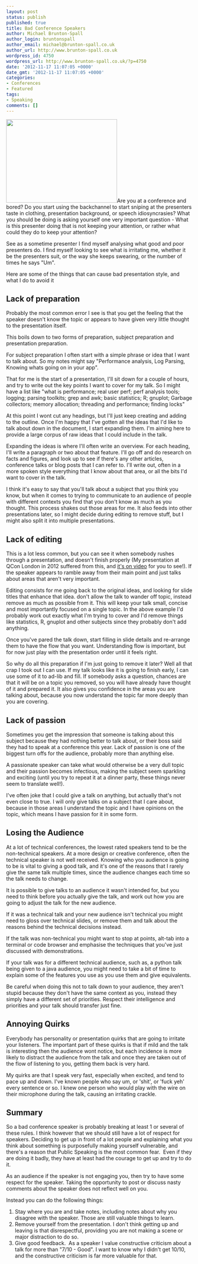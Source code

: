 ```yaml
---
layout: post
status: publish
published: true
title: Bad Conference Speakers
author: Michael Brunton-Spall
author_login: bruntonspall
author_email: michael@brunton-spall.co.uk
author_url: http://www.brunton-spall.co.uk
wordpress_id: 4750
wordpress_url: http://www.brunton-spall.co.uk/?p=4750
date: '2012-11-17 11:07:05 +0000'
date_gmt: '2012-11-17 11:07:05 +0000'
categories:
- Conferences
- Featured
tags:
- Speaking
comments: []
---
```

<p><a href="http://www.flickr.com/photos/dcbriccetti/5707870920/"><img class="alignleft size-medium wp-image-4753" title="Michael Brunton-Spall speaking at BASE by Dave Briccetti" src="http://www.brunton-spall.co.uk/wp-content/uploads/2012/11/bruntonspall-speaking-300x225.jpg" alt="" width="300" height="225" /></a>Are you at a conference and bored? Do you start using the backchannel to start sniping at the presenters taste in clothing, presentation background, or speech idiosyncrasies? What you should be doing is asking yourself one very important question - What is this presenter doing that is not keeping your attention, or rather what could they do to keep your attention?</p>
<p>See as a sometime presenter I find myself analysing what good and poor presenters do. I find myself looking to see what is irritating me, whether it be the presenters suit, or the way she keeps swearing, or the number of times he says "Um".</p>
<p>Here are some of the things that can cause bad presentation style, and what I do to avoid it</p>
<!--more-->
<h2>Lack of preparation</h2>
<p>Probably the most common error I see is that you get the feeling that the speaker doesn't know the topic or appears to have given very little thought to the presentation itself.</p>
<p>This boils down to two forms of preparation, subject preparation and presentation preparation.</p>
<p>For subject preparation I often start with a simple phrase or idea that I want to talk about. So my notes might say "Performance analysis, Log Parsing, Knowing whats going on in your app".</p>
<p>That for me is the start of a presentation, I'll sit down for a couple of hours, and try to write out the key points I want to cover for my talk. So I might have a list like "what is performance; real user perf; perf analysis tools; logging; parsing toolkits; grep and awk; basic statistics; R; gnuplot; Garbage collectors; memory allocation; threading and performance; finding locks"</p>
<p>At this point I wont cut any headings, but I'll just keep creating and adding to the outline. Once I'm happy that I've gotten all the ideas that I'd like to talk about down in the document, I start expanding them. I'm aiming here to provide a large corpus of raw ideas that I could include in the talk.</p>
<p>Expanding the ideas is where I'll often write an overview. For each heading, I'll write a paragraph or two about that feature. I'll go off and do research on facts and figures, and look up to see if there's any other articles, conference talks or blog posts that I can refer to. I'll write out, often in a more spoken style everything that I know about that area, or all the bits I'd want to cover in the talk.</p>
<p>I think it's easy to say that you'll talk about a subject that you think you know, but when it comes to trying to communicate to an audience of people with different contexts you find that you don't know as much as you thought. This process shakes out those areas for me. It also feeds into other presentations later, so I might decide during editing to remove stuff, but I might also split it into multiple presentations.</p>
<h2>Lack of editing</h2>
<p>This is a lot less common, but you can see it when somebody rushes through a presentation, and doesn't finish properly (My presentation at QCon London in 2012 suffered from this, and <a href="http://www.infoq.com/presentations/Architecting-for-Failure-at-the-Guardian">it's on video</a> for you to see!). If the speaker appears to ramble away from their main point and just talks about areas that aren't very important.</p>
<p>Editing consists for me going back to the original ideas, and looking for slide titles that enhance that idea. don't allow the talk to wander off topic, instead remove as much as possible from it. This will keep your talk small, concise and most importantly focused on a single topic. In the above example I'd probably work out exactly what I'm trying to cover and I'd remove things like statistics, R, gnuplot and other subjects since they probably don't add anything.</p>
<p>Once you've pared the talk down, start filling in slide details and re-arrange them to have the flow that you want. Understanding flow is important, but for now just play with the presentation order until it feels right.</p>
<p>So why do all this preparation if I'm just going to remove it later? Well all that crap I took out I can use. If my talk looks like it is going to finish early, I can use some of it to ad-lib and fill. If somebody asks a question, chances are that it will be on a topic you removed, so you will have already have thought of it and prepared it. It also gives you confidence in the areas you are talking about, because you now understand the topic far more deeply than you are covering.</p>
<h2>Lack of passion</h2>
<p>Sometimes you get the impression that someone is talking about this subject because they had nothing better to talk about, or their boss said they had to speak at a conference this year. Lack of passion is one of the biggest turn offs for the audience, probably more than anything else.</p>
<p>A passionate speaker can take what would otherwise be a very dull topic and their passion becomes infectious, making the subject seem sparkling and exciting (until you try to repeat it at a dinner party, these things never seem to translate well!).</p>
<p>I've often joke that I could give a talk on anything, but actually that's not even close to true. I will only give talks on a subject that I care about, because in those areas I understand the topic and I have opinions on the topic, which means I have passion for it in some form.</p>
<h2>Losing the Audience</h2>
<p>At a lot of technical conferences, the lowest rated speakers tend to be the non-technical speakers. At a more design or creative conference, often the technical speaker is not well received. Knowing who you audience is going to be is vital to giving a good talk, and it's one of the reasons that I rarely give the same talk multiple times, since the audience changes each time so the talk needs to change.</p>
<p>It is possible to give talks to an audience it wasn't intended for, but you need to think before you actually give the talk, and work out how you are going to adjust the talk for the new audience.</p>
<p>If it was a technical talk and your new audience isn't technical you might need to gloss over technical slides, or remove them and talk about the reasons behind the technical decisions instead.</p>
<p>If the talk was non-technical you might want to stop at points, alt-tab into a terminal or code browser and emphasise the techniques that you've just discussed with demonstrations.</p>
<p>If your talk was for a different technical audience, such as, a python talk being given to a java audience, you might need to take a bit of time to explain some of the features you use as you use them and give equivalents.</p>
<p>Be careful when doing this not to talk down to your audience, they aren't stupid because they don't have the same context as you, instead they simply have a different set of priorities. Respect their intelligence and priorities and your talk should transfer just fine.</p>
<h2>Annoying Quirks</h2>
<p>Everybody has personality or presentation quirks that are going to irritate your listeners. The important part of these quirks is that if mild and the talk is interesting then the audience wont notice, but each incidence is more likely to distract the audience from the talk and once they are taken out of the flow of listening to you, getting them back is very hard.</p>
<p>My quirks are that I speak very fast, especially when excited, and tend to pace up and down. I've known people who say um, or 'shit', or 'fuck yeh' every sentence or so. I knew one person who would play with the wire on their microphone during the talk, causing an irritating crackle.</p>
<h2>Summary</h2>
<p>So a bad conference speaker is probably breaking at least 1 or several of these rules. I think however that we should still have a lot of respect for speakers. Deciding to get up in front of a lot people and explaining what you think about something is purposefully making yourself vulnerable, and there's a reason that Public Speaking is the most common fear.  Even if they are doing it badly, they have at least had the courage to get up and try to do it.</p>
<p>As an audience if the speaker is not engaging you, then try to have some respect for the speaker. Taking the opportunity to post or discuss nasty comments about the speaker does not reflect well on you.</p>
<p>Instead you can do the following things:</p>
<ol>
<li>Stay where you are and take notes, including notes about why you disagree with the speaker. Those are still valuable things to learn.</li>
<li>Remove yourself from the presentation. I don't think getting up and leaving is that disrespectful, providing you are not making a scene or major distraction to do so.</li>
<li>Give good feedback.  As a speaker I value constructive criticism about a talk for more than "7/10 - Good". I want to know why I didn't get 10/10, and the constructive criticism is far more valuable for that.</li>
</ol>
